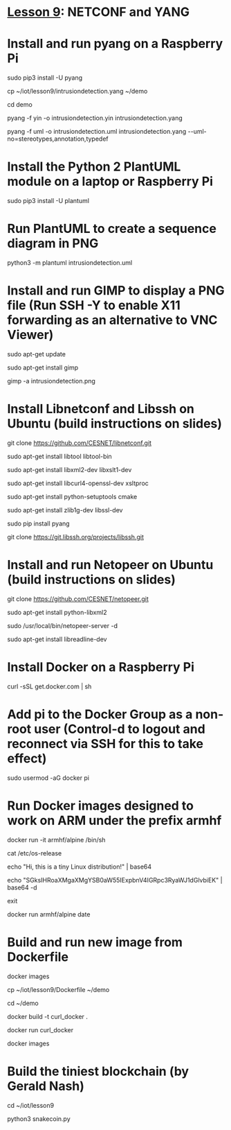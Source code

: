 # <a href="https://goo.gl/RIzzfl">Lesson 9</a>: NETCONF and YANG

# Install and run pyang on a Raspberry Pi

sudo pip3 install -U pyang

cp ~/iot/lesson9/intrusiondetection.yang ~/demo

cd demo

pyang -f yin -o intrusiondetection.yin intrusiondetection.yang

pyang -f uml -o intrusiondetection.uml intrusiondetection.yang --uml-no=stereotypes,annotation,typedef

# Install the Python 2 PlantUML module on a laptop or Raspberry Pi

sudo pip3 install -U plantuml

# Run PlantUML to create a sequence diagram in PNG

python3 -m plantuml intrusiondetection.uml

# Install and run GIMP to display a PNG file (Run SSH -Y to enable X11 forwarding as an alternative to VNC Viewer)

sudo apt-get update

sudo apt-get install gimp

gimp -a intrusiondetection.png

# Install Libnetconf and Libssh on Ubuntu (build instructions on slides)

git clone https://github.com/CESNET/libnetconf.git

sudo apt-get install libtool libtool-bin

sudo apt-get install libxml2-dev libxslt1-dev

sudo apt-get install libcurl4-openssl-dev xsltproc

sudo apt-get install python-setuptools cmake

sudo apt-get install zlib1g-dev libssl-dev

sudo pip install pyang

git clone https://git.libssh.org/projects/libssh.git

# Install and run Netopeer on Ubuntu (build instructions on slides)

git clone https://github.com/CESNET/netopeer.git

sudo apt-get install python-libxml2

sudo /usr/local/bin/netopeer-server -d

sudo apt-get install libreadline-dev

# Install Docker on a Raspberry Pi

curl -sSL get.docker.com | sh

# Add pi to the Docker Group as a non-root user (Control-d to logout and reconnect via SSH for this to take effect)

sudo usermod -aG docker pi

# Run Docker images designed to work on ARM under the prefix armhf

docker run -it armhf/alpine /bin/sh

cat /etc/os-release

echo "Hi, this is a tiny Linux distribution!" | base64

echo "SGksIHRoaXMgaXMgYSB0aW55IExpbnV4IGRpc3RyaWJ1dGlvbiEK" | base64 -d

exit

docker run armhf/alpine date

# Build and run new image from Dockerfile

docker images

cp ~/iot/lesson9/Dockerfile ~/demo

cd ~/demo

docker build -t curl_docker .

docker run curl_docker

docker images

# Build the tiniest blockchain (by Gerald Nash)

cd ~/iot/lesson9

python3 snakecoin.py
